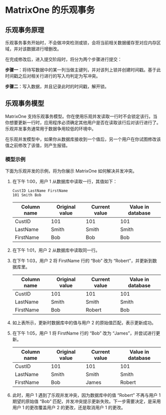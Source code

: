 # MatrixOne 的乐观事务

## 乐观事务原理

乐观事务事务开始时，不会做冲突检测或锁，会将当前相关数据缓存至对应内存区域，并对该数据进行增删改。

在完成修改后，进入提交阶段时，将分为两个步骤进行提交：

**步骤一**：将待写数据中的某一列当做主键列，并对该列上锁并创建时间戳。基于此时间戳之后对相关行进行的写入均判定为写冲突。

**步骤二**：写入数据，并且记录此时的时间戳，解开锁。

## 乐观事务模型

MatrixOne 支持乐观事务模型。你在使用乐观并发读取一行时不会锁定该行。当你想要更新一行时，应用程序必须确定其他用户是否在读取该行后对该行进行了。乐观并发事务通常用于数据争用较低的环境中。

在乐观并发模型中，如果你从数据库接收到一个值后，另一个用户在你试图修改该值之前修改了该值，则产生报错。

### 模型示例

下面为乐观并发的示例，将为你展示 MatrixOne 如何解决并发冲突。

1. 在下午 1:00，用户 1 从数据库中读取一行，其值如下：

    ```
    CustID LastName FirstName
    101 Smith Bob
    ```

    |Column name|Original value|Current value|Value in database|
    |---|---|---|---|
    |CustID|101|101|101|
    |LastName|Smith|Smith|Smith|
    |FirstName|Bob|Bob|Bob|

2. 在下午 1:01，用户 2 从数据库中读取同一行。

3. 在下午 1:03，用户 2 将 FirstName 行的 “Bob” 改为 “Robert”，并更新到数据库里。

    |Column name|Original value|Current value|Value in database|
    |---|---|---|---|
    |CustID|101|101|101|
    |LastName|Smith|Smith|Smith|
    |FirstName|Bob|Robert|Bob|

4. 如上表所示，更新时数据库中的值与用户 2 的原始值匹配，表示更新成功。

5. 在下午 1:05，用户 1 将 FirstName 行的 “Bob” 改为 “James”，并尝试进行更新。

    |Column name|Original value|Current value|Value in database|
    |---|---|---|---|
    |CustID|101|101|101|
    |LastName|Smith|Smith|Smith|
    |FirstName|Bob|James|Robert|

6. 此时，用户 1 遇到了乐观并发冲突，因为数据库中的值 “Robert” 不再与用户 1 期望的原始值 “Bob” 匹配，并发冲突提示更新失败。下一步需要决定，是采用用户 1 的更改覆盖用户 2 的更改，还是取消用户 1 的更改。
